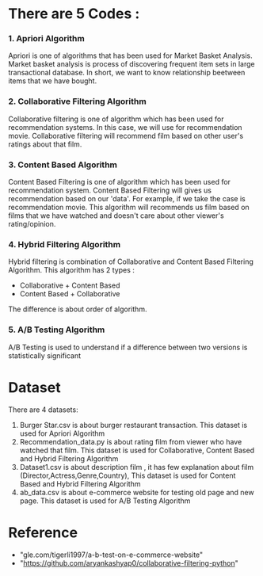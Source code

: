 # There are 5 Codes :
### 1. Apriori Algorithm
Apriori is one of algorithms that has been used for Market Basket Analysis. Market basket analysis is process of discovering frequent item sets in large transactional database. In short, we want to know relationship beetween items that we have bought.
### 2. Collaborative Filtering Algorithm
Collaborative filtering is one of algorithm which has been used for recommendation systems. In this case, we will use for recommendation movie. Collaborative filtering will recommend film based on other user's ratings about that film.
### 3. Content Based Algorithm
Content Based Filtering is one of algorithm which has been used for recommendation system. Content Based Filtering will gives us recommendation based on our 'data'. For example, if we take the case is recommendation movie. This algorithm will recommends us film based on films that we have watched and doesn't care about other viewer's rating/opinion.
### 4. Hybrid Filtering Algorithm
Hybrid filtering is combination of Collaborative and Content Based Filtering Algorithm. This algorithm has 2 types :

* Collaborative + Content Based
* Content Based + Collaborative

The difference is about order of algorithm.

### 5.  A/B Testing Algorithm
A/B Testing is used to understand if a difference between two versions is statistically significant




# Dataset

There are 4 datasets:
1. Burger Star.csv is about burger restaurant transaction. This dataset is used for Apriori Algorithm
2. Recommendation_data.py is about rating film from viewer who have watched that film. This dataset is used for Collaborative, Content Based and Hybrid Filtering Algorithm
3. Dataset1.csv is about description film , it has few explanation about film (Director,Actress,Genre,Country), This dataset is used for Content Based and Hybrid Filtering Algorithm
4. ab_data.csv is about e-commerce website for testing old page and new page. This dataset is used for A/B Testing Algorithm





# Reference

* "gle.com/tigerli1997/a-b-test-on-e-commerce-website"
*  "https://github.com/aryankashyap0/collaborative-filtering-python"

